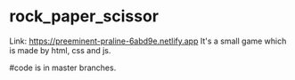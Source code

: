 # rock_paper_scissor

Link: https://preeminent-praline-6abd9e.netlify.app
It's a small game which is made by html, css and js.

#code is in master branches.
